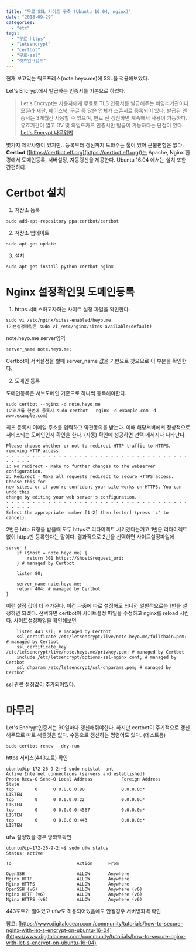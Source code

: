 ```yaml
---
title: "무료 SSL 사이트 구축 (Ubuntu 16.04, nginx)"
date: "2018-09-29"
categories: 
  - "etc"
tags: 
  - "무료-https"
  - "letsencrypt"
  - "certbot"
  - "무료-ssl"
  - "렛츠인크립트"
---
```


현재 보고있는 워드프레스(note.heyo.me)에 SSL을 적용해보았다.

Let's Encrypt에서 발급하는 인증서를 기본으로 하였다.

> Let's Encrypt는 사용자에게 무료로 TLS 인증서를 발급해주는 비영리기관이다. 모질라 재단, 페이스북, 구글 등 많은 업체가 스폰서로 등록되어 있다. 발급된 인증서는 3개월간 사용할 수 있으며, 만료 전 갱신하면 계속해서 사용이 가능하다. 유효기간이 짧고 DV 및 와일드카드 인증서만 발급이 가능하다는 단점이 있다. [Let's Encrypt 나무위키](https://namu.wiki/w/Let's%20Encrypt)

몇가지 제약사항이 있지만.. 등록부터 갱신까지 도와주는 툴이 있어 큰불편함은 없다. **Certbot** ([https://certbot.eff.org](https://certbot.eff.org))는 Apache, Nginx 환경에서 도메인등록, 서버설정, 자동갱신을 제공한다. Ubuntu 16.04 에서는 설치 또한 간편하다.

# Certbot 설치

1) 저장소 등록

```
sudo add-apt-repository ppa:certbot/certbot
```

2) 저장소 업데이트

```
sudo apt-get update
```

3) 설치

```
sudo apt-get install python-certbot-nginx
```

# Nginx 설정확인및 도메인등록

1) https 서비스하고자하는 사이트 설정 파일을 확인한다.

```
sudo vi /etc/nginx/sites-enabled/heyo.me
(기본설정파일은 sudo vi /etc/nginx/sites-available/default)
```

note.heyo.me server영역

```
server_name note.heyo.me;
```

Certbot이 서버설정을 할때 server\_name 값을 기반으로 찾으므로 이 부분을 확인한다.

2) 도메인 등록

도메인등록은 서브도메인 기준으로 하나씩 등록해야한다.

```
sudo certbot --nginx -d note.heyo.me
(여러개를 한번에 등록시 sudo certbot --nginx -d example.com -d www.example.com)
```

최초 등록시 이메일 주소를 입력하고 약관동의를 받는다. 이때 해당서버에서 정상적으로 서비스되는 도메인인지 확인을 한다. (자동) 확인에 성공하면 선택 메세지나 나타난다.

```
Please choose whether or not to redirect HTTP traffic to HTTPS, removing HTTP access.
- - - - - - - - - - - - - - - - - - - - - - - - - - - - - - - - - - - - - - - -
1: No redirect - Make no further changes to the webserver configuration.
2: Redirect - Make all requests redirect to secure HTTPS access. Choose this for
new sites, or if you're confident your site works on HTTPS. You can undo this
change by editing your web server's configuration.
- - - - - - - - - - - - - - - - - - - - - - - - - - - - - - - - - - - - - - - -
Select the appropriate number [1-2] then [enter] (press 'c' to cancel):
```

2번은 http 요청을 받을때 모두 https로 리다이렉트 시키겠다는거고 1번은 리다이렉트 없이 https만 등록한다는 말이다. 결과적으로 2번을 선택하면 사이트설정파일에

```
server {
    if ($host = note.heyo.me) {
        return 301 https://$host$request_uri;
    } # managed by Certbot

    listen 80;

    server_name note.heyo.me;
    return 404; # managed by Certbot
}
```

이런 설정 값이 더 추가된다. 이건 나중에 따로 설정해도 되니깐 일반적으로는 1번을 설정하면 되겠다. 선택하면 certbot이 사이트설정 파일을 수정하고 nginx를 reload 시킨다. 사이트설정파일을 확인해보면

```
    listen 443 ssl; # managed by Certbot
    ssl_certificate /etc/letsencrypt/live/note.heyo.me/fullchain.pem; # managed by Certbot
    ssl_certificate_key /etc/letsencrypt/live/note.heyo.me/privkey.pem; # managed by Certbot
    include /etc/letsencrypt/options-ssl-nginx.conf; # managed by Certbot
    ssl_dhparam /etc/letsencrypt/ssl-dhparams.pem; # managed by Certbot
```

ssl 관련 설정값이 추가되어있다.

# 마무리

Let's Encrypt인증서는 90일마다 갱신해줘야한다. 하지만 certbot이 주기적으로 갱신해주므로 따로 해줄것은 없다. 수동으로 갱신하는 명령어도 있다. (테스트용)

```
sudo certbot renew --dry-run
```

https 서비스(443포트) 확인

```
ubuntu@ip-172-26-9-2:~$ sudo netstat -ant
Active Internet connections (servers and established)
Proto Recv-Q Send-Q Local Address           Foreign Address         State
tcp        0      0 0.0.0.0:80              0.0.0.0:*               LISTEN
tcp        0      0 0.0.0.0:22              0.0.0.0:*               LISTEN
tcp        0      0 0.0.0.0:4567            0.0.0.0:*               LISTEN
tcp        0      0 0.0.0.0:443             0.0.0.0:*               LISTEN
```

ufw 설정했을 경우 방화벽확인

```
ubuntu@ip-172-26-9-2:~$ sudo ufw status
Status: active

To                         Action      From
-- ------ ----
OpenSSH                    ALLOW       Anywhere
Nginx HTTP                 ALLOW       Anywhere
Nginx HTTPS                ALLOW       Anywhere
OpenSSH (v6)               ALLOW       Anywhere (v6)
Nginx HTTP (v6)            ALLOW       Anywhere (v6)
Nginx HTTPS (v6)           ALLOW       Anywhere (v6)
```

443포트가 열여있고 ufw도 허용되어있음에도 안될경우 서버방화벽 확인

참고: [https://www.digitalocean.com/community/tutorials/how-to-secure-nginx-with-let-s-encrypt-on-ubuntu-16-04](https://www.digitalocean.com/community/tutorials/how-to-secure-nginx-with-let-s-encrypt-on-ubuntu-16-04)
